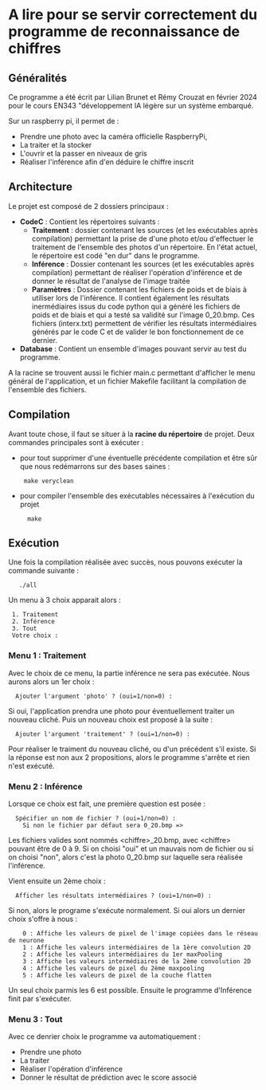 # A lire pour se servir correctement du programme de reconnaissance de chiffres

## Généralités
Ce programme a été écrit par Lilian Brunet et Rémy Crouzat en février 2024 pour le cours EN343 "développement IA légère sur un système embarqué.

Sur un raspberry pi, il permet de :
* Prendre une photo avec la caméra officielle RaspberryPi,
* La traiter et la stocker
* L'ouvrir et la passer en niveaux de gris
* Réaliser l'inférence afin d'en déduire le chiffre inscrit

## Architecture
Le projet est composé de 2 dossiers principaux :
* **CodeC** : Contient les répertoires suivants :
   - **Traitement** : dossier contenant les sources (et les exécutables après compilation) permettant la prise de d'une photo et/ou d'effectuer le traitement de l'ensemble des photos d'un répertoire. En l'état actuel, le répertoire est codé "en dur" dans le programme.
   - **Inférence** : Dossier contenant les sources (et les exécutables après compilation) permettant de réaliser l'opération d'inférence et de donner le résultat de l'analyse de l'image traitée
   - **Paramètres** : Dossier contenant les fichiers de poids et de biais à utiliser lors de l'inférence. Il contient également les résultats inermédiaires issus du code python qui a généré les fichiers de poids et de biais et qui a testé sa validité sur l'image 0_20.bmp. Ces fichiers (interx.txt) permettent de vérifier les résultats intermédiaires générés par le code C et de valider le bon fonctionnement de ce dernier. 
* **Database** : Contient un ensemble d'images pouvant servir au test du programme.

A la racine se trouvent aussi le fichier main.c permettant d'afficher le menu général de l'application, et un fichier Makefile facilitant la compilation de l'ensemble des fichiers. 

## Compilation
Avant toute chose, il faut se situer à la **racine du répertoire** de projet. Deux commandes principales sont à exécuter :
* pour tout supprimer d'une éventuelle précédente compilation et être sûr que nous redémarrons sur des bases saines :

       make veryclean

* pour compiler l'ensemble des exécutables nécessaires à l'exécution du projet

        make

## Exécution
Une fois la compilation réalisée avec succès, nous pouvons exécuter la commande suivante :

       ./all
Un menu à 3 choix apparait alors :

     1. Traitement
     2. Inférence
     3. Tout
     Votre choix :

### Menu 1 : Traitement
Avec le choix de ce menu, la partie inférence ne sera pas exécutée. Nous aurons alors un 1er choix :

      Ajouter l'argument 'photo' ? (oui=1/non=0) : 
Si oui, l'application prendra une photo pour éventuellement traiter un nouveau cliché.
Puis un nouveau choix est proposé à la suite :

      Ajouter l'argument 'traitement' ? (oui=1/non=0) : 
Pour réaliser le traiment du nouveau cliché, ou d'un précédent s'il existe.
Si la réponse est non aux 2 propositions, alors le programme s'arrête et rien n'est exécuté.

### Menu 2 : Inférence
Lorsque ce choix est fait, une première question est posée :

      Spécifier un nom de fichier ? (oui=1/non=0) : 
        Si non le fichier par défaut sera 0_20.bmp => 
Les fichiers valides sont nommés \<chiffre>_20.bmp, avec \<chiffre> pouvant être de 0 à 9. Si on choisi "oui" et un mauvais nom de fichier ou si on choisi "non", alors c'est la photo 0_20.bmp sur laquelle sera réalisée l'inférence.

Vient ensuite un 2ème choix : 

      Afficher les résultats intermédiaires ? (oui=1/non=0) : 
Si non, alors le programe s'exécute normalement. Si oui alors un dernier choix s'offre à nous :

        0 : Affiche les valeurs de pixel de l'image copiées dans le réseau de neurone
        1 : Affiche les valeurs intermédiaires de la 1ère convolution 2D
        2 : Affiche les valeurs intermédiaires du 1er maxPooling 
        3 : Affiche les valeurs intermédiaires de la 2ème convolution 2D 
        4 : Affiche les valeurs de pixel du 2ème maxpooling
        5 : Affiche les valeurs de pixel de la couche flatten
Un seul choix parmis les 6 est possible. Ensuite le programme d'Inférence finit par s'exécuter.

### Menu 3 : Tout
Avec ce denrier choix le programme va automatiquement :
* Prendre une photo
* La traiter
* Réaliser l'opération d'inférence
* Donner le résultat de prédiction avec le score associé
